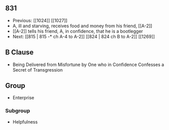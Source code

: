 ## 831
- Previous: [[1024]] [[1027]] 
- A, ill and starving, receives food and money from his friend, [[A-2]]
- [[A-2]] tells his friend, A, in confidence, that he is a bootlegger
- Next: [[815 | 815 -* ch A-4 to A-2]] [[824 | 824 ch B to A-2]] [[1269]] 

## B Clause
- Being Delivered from Misfortune by One who in Confidence Confesses a Secret of Transgression

## Group
- Enterprise

### Subgroup
- Helpfulness

